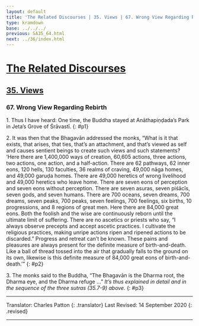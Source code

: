 ```yaml
---
layout: default
title: 'The Related Discourses | 35. Views | 67. Wrong View Regarding Rebirth'
type: kramdown
base: ../../../
previous: SA35_64.html
next: ../36/index.html
---
```


# [The Related Discourses](../index.html)
## [35. Views](index.html)
### 67. Wrong View Regarding Rebirth

1\. Thus I have heard: One time, the Buddha stayed at Anāthapiṇḍada’s Park in Jeta’s Grove of Śrāvastī.
{: #p1}

2\. It was then that the Bhagavān addressed the monks, “What is it that exists, that arises, that ties, that’s an attachment, and that’s viewed as self and causes sentient beings to create such views and such statements? ‘Here there are 1,400,000 ways of creation, 60,605 actions, three actions, two actions, one action, and a half-action. There are 62 pathways, 62 inner eons, 120 hells, 130 faculties, 36 realms of craving, 49,000 nāga homes, and 49,000 garuḍa homes. There are 49,000 heretics of wrong livelihood and 49,000 heretics who leave home. There are seven eons of perception and seven eons without perception. There are seven asuras, seven piśācīs, seven gods, and seven humans. There are 700 oceans, seven dreams, 700 dreams, seven peaks, 700 peaks, seven feelings, 700 feelings, six births, 10 progressions, and 8 regions of great men. Here there are 84,000 great eons. Both the foolish and the wise are continuously reborn until the ultimate limit of suffering. There are no ascetics or priests who say, “I always observe precepts and accept ascetic practices. I cultivate the religious practices, making unripe actions ripen and ripened actions to be discarded.” Progress and retreat can’t be known. These pains and pleasures are always present for the definite measure of birth-and-death. Like a ball of thread tossed into the air that gradually falls to the ground on its own, likewise is this definite measure of 84,000 great eons of birth-and-death.’”
{: #p2}

3\. The monks said to the Buddha, “The Bhagavān is the Dharma root, the Dharma eye, and the Dharma refuge …” *It’s thus explained in detail and in the sequence of the three sutras (35.7-9) above.*
{: #p3}

---

Translator: Charles Patton
{: .translator}
Last Revised: 14 September 2020
{: .revised}

---